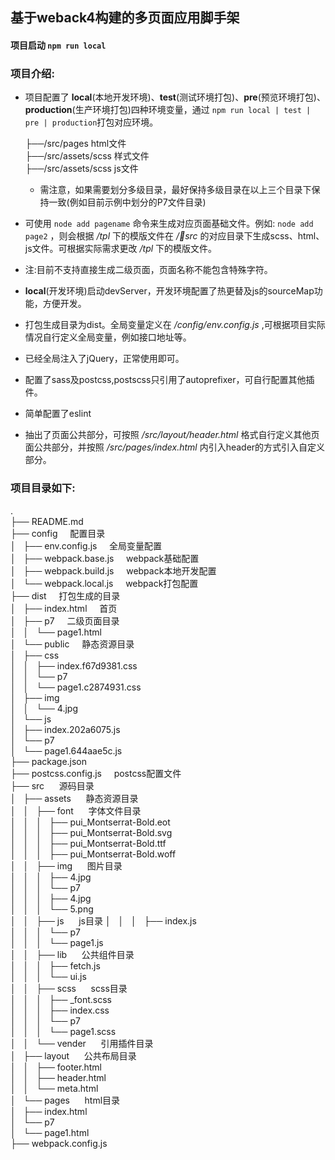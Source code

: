 ## 基于weback4构建的多页面应用脚手架  

#### 项目启动  `npm run local`  

### 项目介绍:
+ 项目配置了 **local**(本地开发环境)、**test**(测试环境打包)、**pre**(预览环境打包)、**production**(生产环境打包)四种环境变量，通过 ` npm run local | test | pre | production `打包对应环境。
  
    ├──/src/pages  html文件  
    ├──/src/assets/scss  样式文件  
    ├──/src/assets/scss  js文件  
    - 需注意，如果需要划分多级目录，最好保持多级目录在以上三个目录下保持一致(例如目前示例中划分的P7文件目录)

+ 可使用 `node add pagename` 命令来生成对应页面基础文件。例如: `node add page2` ，则会根据 */tpl* 下的模版文件在 */src* 的对应目录下生成scss、html、js文件。可根据实际需求更改 */tpl* 下的模版文件。
- 注:目前不支持直接生成二级页面，页面名称不能包含特殊字符。

+ **local**(开发环境)启动devServer，开发环境配置了热更替及js的sourceMap功能，方便开发。

+ 打包生成目录为dist。全局变量定义在 */config/env.config.js* ,可根据项目实际情况自行定义全局变量，例如接口地址等。

+ 已经全局注入了jQuery，正常使用即可。
  
+ 配置了sass及postcss,postscss只引用了autoprefixer，可自行配置其他插件。

+ 简单配置了eslint

+ 抽出了页面公共部分，可按照 */src/layout/header.html* 格式自行定义其他页面公共部分，并按照
*/src/pages/index.html* 内引入header的方式引入自定义部分。

### 项目目录如下:

.  
├── README.md   
├── config  &nbsp;&nbsp;&nbsp;&nbsp;配置目录  
│   ├── env.config.js &nbsp;&nbsp;&nbsp;&nbsp;全局变量配置    
│   ├── webpack.base.js &nbsp;&nbsp;&nbsp;&nbsp;webpack基础配置   
│   ├── webpack.build.js &nbsp;&nbsp;&nbsp;&nbsp;webpack本地开发配置   
│   └── webpack.local.js &nbsp;&nbsp;&nbsp;&nbsp;webpack打包配置  
├── dist  &nbsp;&nbsp;&nbsp;&nbsp;打包生成的目录    
│   ├── index.html  &nbsp;&nbsp;&nbsp;&nbsp;首页  
│   ├── p7 &nbsp;&nbsp;&nbsp;&nbsp;二级页面目录  
│   │   └── page1.html         
│   └── public  &nbsp;&nbsp;&nbsp;&nbsp;静态资源目录  
│       ├── css &nbsp;&nbsp;&nbsp;&nbsp;   
│       │   ├── index.f67d9381.css           
│       │   └── p7  
│       │       └── page1.c2874931.css  
│       ├── img     
│       │   └── 4.jpg  
│       └── js    
│           ├── index.202a6075.js    
│           └── p7  
│               └── page1.644aae5c.js    
├── package.json  
├── postcss.config.js  &nbsp;&nbsp;&nbsp;&nbsp;postcss配置文件  
├── src  &nbsp;&nbsp;&nbsp;&nbsp;  源码目录  
│   ├── assets  &nbsp;&nbsp;&nbsp;&nbsp;  静态资源目录     
│   │   ├── font  &nbsp;&nbsp;&nbsp;&nbsp;  字体文件目录      
│   │   │   ├── pui_Montserrat-Bold.eot  
│   │   │   ├── pui_Montserrat-Bold.svg  
│   │   │   ├── pui_Montserrat-Bold.ttf  
│   │   │   ├── pui_Montserrat-Bold.woff   
│   │   ├── img  &nbsp;&nbsp;&nbsp;&nbsp;  图片目录   
│   │   │   ├── 4.jpg        
│   │   │   └── p7      
│   │   │       ├── 4.jpg    
│   │   │       └── 5.png    
│   │   ├── js  &nbsp;&nbsp;&nbsp;&nbsp;  js目录 
│   │   │   ├── index.js    
│   │   │   └── p7  
│   │   │       └── page1.js  
│   │   ├── lib &nbsp;&nbsp;&nbsp;&nbsp;  公共组件目录   
│   │   │   ├── fetch.js    
│   │   │   └── ui.js     
│   │   ├── scss &nbsp;&nbsp;&nbsp;&nbsp;  scss目录   
│   │   │   ├── _font.scss  
│   │   │   ├── index.css  
│   │   │   └── p7  
│   │   │       └── page1.scss  
│   │   └── vender  &nbsp;&nbsp;&nbsp;&nbsp;  引用插件目录      
│   ├── layout  &nbsp;&nbsp;&nbsp;&nbsp;  公共布局目录     
│   │   ├── footer.html   
│   │   ├── header.html  
│   │   └── meta.html  
│   └── pages  &nbsp;&nbsp;&nbsp;&nbsp;  html目录   
│       ├── index.html    
│       └── p7   
│           └── page1.html  
├── webpack.config.js



